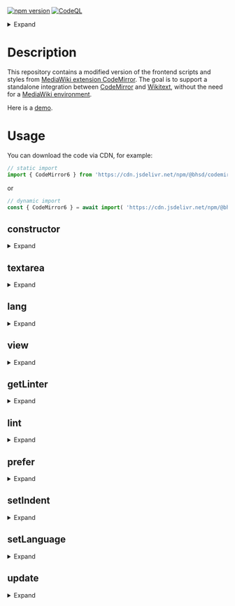 [![npm version](https://badge.fury.io/js/@bhsd%2Fcodemirror-mediawiki.svg)](https://www.npmjs.com/package/@bhsd/codemirror-mediawiki)
[![CodeQL](https://github.com/bhsd-harry/codemirror-mediawiki/actions/workflows/codeql.yml/badge.svg)](https://github.com/bhsd-harry/codemirror-mediawiki/actions/workflows/codeql.yml)

<details>
	<summary>Expand</summary>

- [Description](#description)
- [Usage](#usage)
	- [constructor](#constructor)
	- [textarea](#textarea)
	- [lang](#lang)
	- [view](#view)
	- [getLinter](#getlinter)
	- [lint](#lint)
	- [prefer](#prefer)
	- [setIndent](#setindent)
	- [setLanguage](#setlanguage)
	- [update](#update)

</details>

# Description

This repository contains a modified version of the frontend scripts and styles from [MediaWiki extension CodeMirror](https://www.mediawiki.org/wiki/Extension:CodeMirror). The goal is to support a standalone integration between [CodeMirror](https://codemimrror.net) and [Wikitext](https://www.mediawiki.org/wiki/Wikitext), without the need for a [MediaWiki environment](https://doc.wikimedia.org/mediawiki-core/master/js/).

Here is a [demo](https://bhsd-harry.github.io/codemirror-mediawiki).

# Usage

You can download the code via CDN, for example:

```js
// static import
import { CodeMirror6 } from 'https://cdn.jsdelivr.net/npm/@bhsd/codemirror-mediawiki@2.0.8/dist/main.min.js';
```

or

```js
// dynamic import
const { CodeMirror6 } = await import( 'https://cdn.jsdelivr.net/npm/@bhsd/codemirror-mediawiki@2.0.8/dist/main.min.js' );
```

## constructor

<details>
	<summary>Expand</summary>

**param**: `HTMLTextAreaElement` the textarea element to be replaced by CodeMirror  
**param**: `string` the language mode to be used, default as plain text  
**param**: `unknown` the optional language configuration  

```js
const cm = new CodeMirror6( textarea, 'css' );
```

</details>

## textarea

<details>
	<summary>Expand</summary>

**type**: `HTMLTextAreaElement`  
The textarea element replaced by CodeMirror.

</details>

## lang

<details>
	<summary>Expand</summary>

*version added: 2.0.13*

**type**: `string`  
The current language mode.

</details>

## view

<details>
	<summary>Expand</summary>

**type**: [`EditorView`](https://codemirror.net/6/docs/ref/#view.EditorView)  
The CodeMirror EditorView instance.

</details>

## getLinter

<details>
	<summary>Expand</summary>

*version added: 2.0.13*

**returns**: `Promise<(doc: Text) => Diagnostic[] | Promise<Diagnostic[]>>`  
Get the default linting function, which can be used as the argument of [`lint`](#lint).

</details>

## lint

<details>
	<summary>Expand</summary>

**param**: `(doc: Text) => Diagnostic[] | Promise<Diagnostic[]>` the linting function  
Set the linting function.

```js
cm.lint( ( doc ) => [
	/**
	 * @type {Diagnostic}
	 * @see https://codemirror.net/docs/ref/#lint.Diagnostic
	 */
	{
		from: 0,
		to: doc.toString().length,
		message: 'error message',
		severity: 'error',
	},
] );
```

</details>

## prefer

<details>
	<summary>Expand</summary>

*version added: 2.0.9*

**param**: `string` the preferred [CodeMirror extensions](https://codemirror.net/docs/extensions/)  
Set the preferred CodeMirror extensions.

```js
cm.prefer( [
	'bracketMatching',
	'closeBrackets',
	'highlightActiveLine',
	'highlightSpecialChars',
	'highlightWhitespace',
	'highlightTrailingWhitespace',
] );
```

</details>

## setIndent

<details>
	<summary>Expand</summary>

*version added: 2.0.8*

**param**: `string` the indentation string, default as tab  
Set the indentation string.

```js
cm.setIndent( ' '.repeat( 2 ) );
```

</details>

## setLanguage

<details>
	<summary>Expand</summary>

**param**: `string` the language mode to be used, default as plain text  
**param**: `unknown` the optional language configuration  
Set the language mode.

```js
cm.setLanguage( 'css' );
```

</details>

## update

<details>
	<summary>Expand</summary>

Refresh linting immediately.

```js
cm.update();
```

</details>
